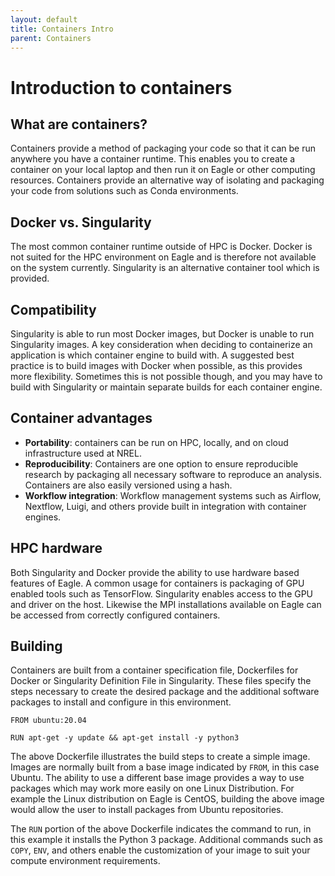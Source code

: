 ```yaml
---
layout: default
title: Containers Intro
parent: Containers
---
```


# Introduction to containers

## What are containers?
Containers provide a method of packaging your code so that it can be run anywhere you have a container runtime. This enables you to create a container on your local laptop and then run it on Eagle or other computing resources. Containers provide an alternative way of isolating and packaging your code from solutions such as Conda environments. 

## Docker vs. Singularity
The most common container runtime outside of HPC is Docker. Docker is not suited for the HPC environment on Eagle and is therefore not available on the system currently. Singularity is an alternative container tool which is provided. 

## Compatibility 
Singularity is able to run most Docker images, but Docker is unable to run Singularity images. A key consideration when deciding to containerize an application is which container engine to build with. A suggested best practice is to build images with Docker when possible, as this provides more flexibility. Sometimes this is not possible though, and you may have to build with Singularity or maintain separate builds for each container engine. 

## Container advantages
* **Portability**: containers can be run on HPC, locally, and on cloud infrastructure used at NREL. 
* **Reproducibility**: Containers are one option to ensure reproducible research by packaging all necessary software to reproduce an analysis. Containers are also easily versioned using a hash.
* **Workflow integration**: Workflow management systems such as Airflow, Nextflow, Luigi, and others provide built in integration with container engines. 

## HPC hardware
Both Singularity and Docker provide the ability to use hardware based features of Eagle. A common usage for containers is packaging of GPU enabled tools such as TensorFlow. Singularity enables access to the GPU and driver on the host. Likewise the MPI installations available on Eagle can be accessed from correctly configured containers. 

## Building
Containers are built from a container specification file, Dockerfiles for Docker or Singularity Definition File in Singularity. These files specify the steps necessary to create the desired package and the additional software packages to install and configure in this environment. 
```
FROM ubuntu:20.04

RUN apt-get -y update && apt-get install -y python3 
```

The above Dockerfile illustrates the build steps to create a simple image. Images are normally built from a base image indicated by `FROM`, in this case Ubuntu. The ability to use a different base image provides a way to use packages which may work more easily on one Linux Distribution. For example the Linux distribution on Eagle is CentOS, building the above image would allow the user to install packages from Ubuntu repositories. 

The `RUN` portion of the above Dockerfile indicates the command to run, in this example it installs the Python 3 package. Additional commands such as `COPY`, `ENV`, and others enable the customization of your image to suit your compute environment requirements. 